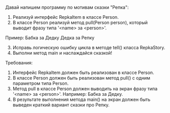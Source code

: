 
Давай напишем программу по мотивам сказки &quot;Репка&quot;:
1. Реализуй интерфейс RepkaItem в классе Person.
2. В классе Person реализуй метод pull(Person person), который выводит фразу типа &#39;&lt;name&gt; за &lt;person&gt;&#39;.

Пример:
Бабка за Дедку
Дедка за Репку

3. Исправь логическую ошибку цикла в методе tell() класса RepkaStory.
4. Выполни метод main и наслаждайся сказкой!


Требования:
1.	Интерфейс RepkaItem должен быть реализован в классе Person.
2.	В классе Person должен быть реализован метод pull() c одним параметром типа Person.
3.	Метод pull в классе Person должен выводить на экран фразу типа &#39;&lt;name&gt; за &lt;person&gt;&#39;. Например:             Бабка за Дедку.
4.	В результате выполнения метода main() на экран должен быть выведен краткий вариант сказки про Репку.


